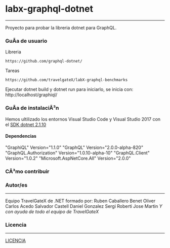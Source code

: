 # labx-graphql-dotnet

---
Proyecto para probar la libreria dotnet para GraphQL.


### GuÃ­a de usuario

Libreria
```
https://github.com/graphql-dotnet/
```

Tareas
```
https://github.com/travelgateX/labX-graphql-benchmarks
```

Ejecutar dotnet build y dotnet run para iniciarlo, se inicia con: http://localhost/graphiql/
 	
### GuÃ­a de instalaciÃ³n

Hemos ultilizado los entornos Visual Studio Code y Visual Studio 2017 con el [SDK dotnet 2.1.10](https://www.microsoft.com/net/download/windows)


#### Dependencias

"GraphiQL" Version="1.1.0"
"GraphQL" Version="2.0.0-alpha-820"
"GraphQL.Authorization" Version="1.0.10-alpha-10"
"GraphQL.Client" Version="1.0.2"
"Microsoft.AspNetCore.All" Version="2.0.0"

### CÃ³mo contribuir


### Autor/es
---
Equipo TravelGateX de .NET formado por:
Ruben Caballero
Benet Oliver
Carlos Acedo
Salvador Castell
Daniel Gonzalez
Sergi Roberti
Jose Martin
*Y con ayuda de todo el equipo de TravelGateX*

### Licencia 
---
[LICENCIA](https://github.com/travelgateX/labX-graphql-dotnet)
